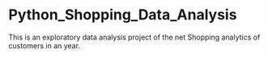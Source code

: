 # Python_Shopping_Data_Analysis
This is an exploratory data analysis project of the net Shopping analytics of customers in an year.
